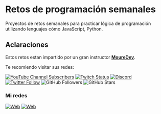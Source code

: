 # Retos de programación semanales

Proyectos de retos semanales para practicar lógica de programación utilizando lenguajes cómo JavaScript, Python.

## Aclaraciones

Estos retos estan impartido por un gran instructor **[MoureDev](https://moure.dev)**.

Te recomiendo visitar sus redes:

[![YouTube Channel Subscribers](https://img.shields.io/youtube/channel/subscribers/UCxPD7bsocoAMq8Dj18kmGyQ?style=social)](https://youtube.com/mouredevapps?sub_confirmation=1)
[![Twitch Status](https://img.shields.io/twitch/status/mouredev?style=social)](https://twitch.com/mouredev)
[![Discord](https://img.shields.io/discord/729672926432985098?style=social&label=Discord&logo=discord)](https://mouredev.com/discord)
[![Twitter Follow](https://img.shields.io/twitter/follow/mouredev?style=social)](https://twitter.com/mouredev)
![GitHub Followers](https://img.shields.io/github/followers/mouredev?style=social)
![GitHub Stars](https://img.shields.io/github/stars/mouredev?style=social)

### Mi redes

[![Web](https://purihuaman.netlify.app/assets/images//purihuaman.svg)](https://purihuaman.netlify.app/)
[![Web](https://img.shields.io/badge/GitHub-Logo?style=for-the-badge&logo=github&logoColor=white&labelColor=222)](https://github.com/purihuaman)
